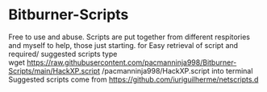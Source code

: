 # Bitburner-Scripts
Free to use and abuse.
Scripts are put together from different respitories and myself to help, those just starting.
for Easy retrieval of script and required/ suggested scripts type                                                                                       
                                                                                                   wget https://raw.githubusercontent.com/pacmanninja998/Bitburner-Scripts/main/HackXP.script /pacmanninja998/HackXP.script
                                                                                                                                        into terminal
                                                                          Suggested scripts come from https://github.com/iuriguilherme/netscripts.d
